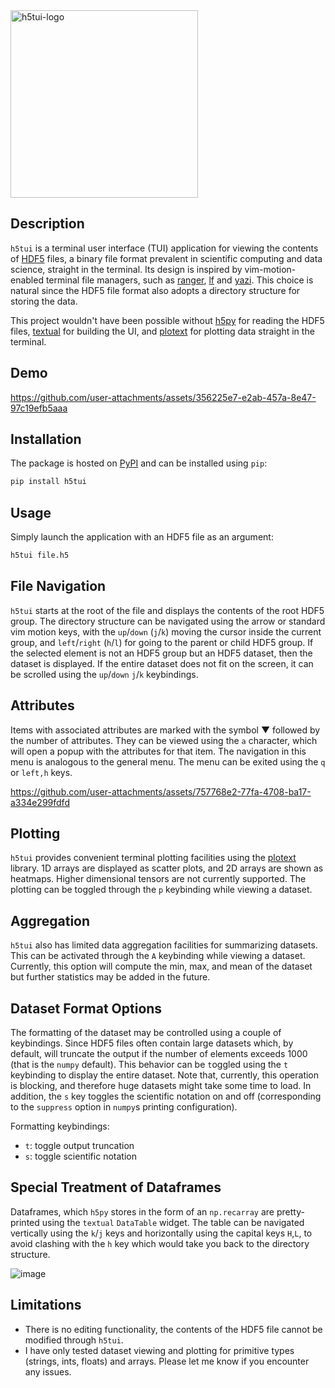 
<img width="300px" alt="h5tui-logo" src="https://github.com/user-attachments/assets/f3230869-38c5-414f-8fd1-44dd48c25322" />

## Description

`h5tui` is a terminal user interface (TUI) application for viewing the contents of [HDF5](https://www.hdfgroup.org/solutions/hdf5/) files, a binary file format prevalent in scientific computing and data science, straight in the terminal.
Its design is inspired by vim-motion-enabled terminal file managers, such as [ranger](https://github.com/ranger/ranger), [lf](https://github.com/gokcehan/lf) and [yazi](https://github.com/sxyazi/yazi).
This choice is natural since the HDF5 file format also adopts a directory structure for storing the data.

This project wouldn't have been possible without [h5py](https://github.com/h5py/h5py) for reading the HDF5 files, [textual](https://github.com/Textualize/textual) for building the UI, and [plotext](https://github.com/piccolomo/plotext) for plotting data straight in the terminal. 

## Demo

https://github.com/user-attachments/assets/356225e7-e2ab-457a-8e47-97c19efb5aaa

## Installation

The package is hosted on [PyPI](https://pypi.org/project/h5tui/) and can be installed using `pip`:

```sh
pip install h5tui
```

## Usage

Simply launch the application with an HDF5 file as an argument:

```sh
h5tui file.h5
```

## File Navigation

`h5tui` starts at the root of the file and displays the contents of the root HDF5 group.
The directory structure can be navigated using the arrow or standard vim motion keys, with the `up`/`down` (`j`/`k`) moving the cursor inside the current group, and `left`/`right` (`h`/`l`) for going to the parent or child HDF5 group.
If the selected element is not an HDF5 group but an HDF5 dataset, then the dataset is displayed.
If the entire dataset does not fit on the screen, it can be scrolled using the `up`/`down` `j`/`k` keybindings.

## Attributes

Items with associated attributes are marked with the symbol ▼ followed by the number of attributes. They can be viewed using the `a` character, which will open a popup with the attributes for that item. The navigation in this menu is analogous to the general menu. The menu can be exited using the `q` or `left,h` keys.

https://github.com/user-attachments/assets/757768e2-77fa-4708-ba17-a334e299fdfd


## Plotting

`h5tui` provides convenient terminal plotting facilities using the [plotext](https://github.com/piccolomo/plotext) library.
1D arrays are displayed as scatter plots, and 2D arrays are shown as heatmaps. Higher dimensional tensors are not currently supported.
The plotting can be toggled through the `p` keybinding while viewing a dataset.

## Aggregation

`h5tui` also has limited data aggregation facilities for summarizing datasets.
This can be activated through the `A` keybinding while viewing a dataset.
Currently, this option will compute the min, max, and mean of the dataset but further statistics may be added in the future.

## Dataset Format Options

The formatting of the dataset may be controlled using a couple of keybindings.
Since HDF5 files often contain large datasets which, by default, will truncate the output if the number of elements exceeds 1000 (that is the `numpy` default).
This behavior can be `t`oggled using the `t` keybinding to display the entire dataset.
Note that, currently, this operation is blocking, and therefore huge datasets might take some time to load.
In addition, the `s` key toggles the scientific notation on and off (corresponding to the `suppress` option in `numpy`s printing configuration).

Formatting keybindings:
- `t`: toggle output truncation
- `s`: toggle scientific notation

## Special Treatment of Dataframes

Dataframes, which `h5py` stores in the form of an `np.recarray` are pretty-printed using the `textual` `DataTable` widget. The table can be navigated vertically using the `k`/`j` keys and horizontally using the capital keys `H`,`L`, to avoid clashing with the `h` key which would take you back to the directory structure.

![image](https://github.com/user-attachments/assets/eaf07aad-ffba-483e-8740-d9ac85fa6eab)

## Limitations

- There is no editing functionality, the contents of the HDF5 file cannot be modified through `h5tui`.
- I have only tested  dataset viewing and plotting for primitive types (strings, ints, floats) and arrays. Please let me know if you encounter any issues.
